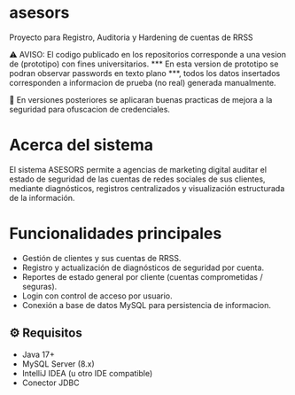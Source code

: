 # asesors
Proyecto para Registro, Auditoria y Hardening de cuentas de RRSS

⚠️ AVISO: El codigo publicado en los repositorios corresponde a una vesion de (prototipo) con fines universitarios.
          *** En esta version de prototipo se podran observar passwords en texto plano ***, todos los datos insertados corresponden a informacion de prueba (no real) generada manualmente.

​🎯 En versiones posteriores se aplicaran buenas practicas de mejora a la seguridad para ofuscacion de credenciales.       


# Acerca del sistema 
El sistema ASESORS permite a agencias de marketing digital auditar el estado de seguridad de las cuentas de redes sociales de sus clientes, mediante diagnósticos, registros centralizados y visualización estructurada de la información.

# Funcionalidades principales

- Gestión de clientes y sus cuentas de RRSS.
- Registro y actualización de diagnósticos de seguridad por cuenta.
- Reportes de estado general por cliente (cuentas comprometidas / seguras).
- Login con control de acceso por usuario.
- Conexión a base de datos MySQL para persistencia de informacion.

## ⚙️ Requisitos

- Java 17+
- MySQL Server (8.x)
- IntelliJ IDEA (u otro IDE compatible)
- Conector JDBC
